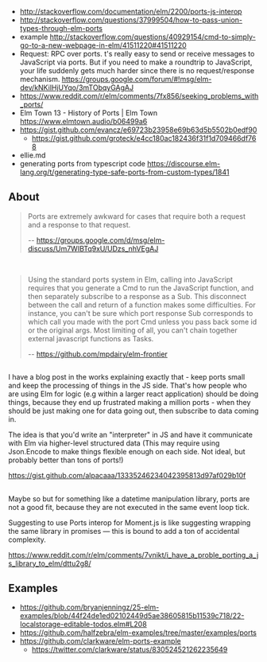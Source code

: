 - http://stackoverflow.com/documentation/elm/2200/ports-js-interop
- http://stackoverflow.com/questions/37999504/how-to-pass-union-types-through-elm-ports
- example http://stackoverflow.com/questions/40929154/cmd-to-simply-go-to-a-new-webpage-in-elm/41511220#41511220
- Request: RPC over ports. t's really easy to send or receive messages to JavaScript via ports. But if you need to make a roundtrip to JavaScript, your life suddenly gets much harder since there is no request/response mechanism. https://groups.google.com/forum/#!msg/elm-dev/kNKilHjUYqo/3mTObqyGAgAJ
- https://www.reddit.com/r/elm/comments/7fx856/seeking_problems_with_ports/
- Elm Town 13 - History of Ports | Elm Town https://www.elmtown.audio/b06499a6
- https://gist.github.com/evancz/e69723b23958e69b63d5b5502b0edf90
  - https://gist.github.com/groteck/e4cc180ac182436f31f1d709466df768
- ellie.md
- generating ports from typescript code https://discourse.elm-lang.org/t/generating-type-safe-ports-from-custom-types/1841

## About

>Ports are extremely awkward for cases that require both a request and a response to that request.
>
>-- https://groups.google.com/d/msg/elm-discuss/Um7WIBTq9xU/UDzs_nhVEgAJ

<br>

>Using the standard ports system in Elm, calling into JavaScript requires that you generate a Cmd to run the JavaScript function, and then separately subscribe to a response as a Sub. This disconnect between the call and return of a function makes some difficulties. For instance, you can't be sure which port response Sub corresponds to which call you made with the port Cmd unless you pass back some id or the original args. Most limiting of all, you can't chain together external javascript functions as Tasks.
>
>-- https://github.com/mpdairy/elm-frontier

##

I have a blog post in the works explaining exactly that - keep ports small and keep the processing of things in the JS side. That's how people who are using Elm for logic (e.g within a larger react application) should be doing things, because they end up frustrated making a million ports - when they should be just making one for data going out, then subscribe to data coming in.

The idea is that you'd write an "interpreter" in JS and have it communicate with Elm via higher-level structured data (This may require using Json.Encode to make things flexible enough on each side. Not ideal, but probably better than tons of ports!)

https://gist.github.com/alpacaaa/13335246234042395813d97af029b10f

##

Maybe so but for something like a datetime manipulation library, ports are not a good fit, because they are not executed in the same event loop tick.

Suggesting to use Ports interop for Moment.js is like suggesting wrapping the same library in promises — this is bound to add a ton of accidental complexity.

https://www.reddit.com/r/elm/comments/7vnikt/i_have_a_proble_porting_a_js_library_to_elm/dttu2g8/

## Examples

- https://github.com/bryanjenningz/25-elm-examples/blob/44f24de1ed02102449d5ae38605815b11539c718/22-localstorage-editable-todos.elm#L208
- https://github.com/halfzebra/elm-examples/tree/master/examples/ports
- https://github.com/clarkware/elm-ports-example
  - https://twitter.com/clarkware/status/830524521262235649
